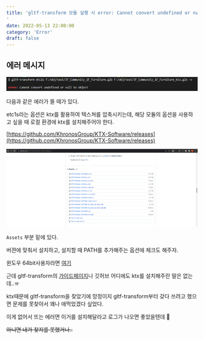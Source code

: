 ```yaml
---
title: 'gltf-transform 모듈 실행 시 error: Cannot convert undefined or null to object
'
date: 2022-05-13 22:00:00
category: 'Error'
draft: false
---
```


## 에러 메시지

![Untitled](gltf_transform/Untitled.png)

다음과 같은 에러가 뜰 때가 있다.

etc1s라는 옵션은 ktx를 활용하여 텍스쳐를 압축시키는데, 해당 모듈의 옵션을 사용하고 싶을 때 로컬 환경에 ktx를 설치해주어야 한다.

[https://github.com/KhronosGroup/KTX-Software/releases](https://github.com/KhronosGroup/KTX-Software/releases)

![ktx다운로드](gltf_transform/Untitled%201.png)

`Assets` 부분 밑에 있다.

버젼에 맞춰서 설치하고, 설치할 때 PATH를 추가해주는 옵션에 체크도 해주자.

윈도우 64bit사용자라면 [여기](https://github.com/KhronosGroup/KTX-Software/releases/download/v4.0.0/KTX-Software-4.0.0-win64.exe)

근데 gltf-transform의 [가이드페이지](https://gltf-transform.donmccurdy.com/cli.html)나 깃허브 어디에도 ktx를 설치해주란 말은 없는데..ㅠ

ktx때문에 gltf-transform을 찾았기에 망정이지 gltf-transform부터 갖다 쓰려고 했으면 문제를 못찾아서 꽤나 애먹었겠다 싶었다.

이게 없어서 뜨는 에러면 이거를 설치해달라고 로그가 나오면 좋았을텐데 🤔

~~아니면 내가 찾지를 못했거나..~~
